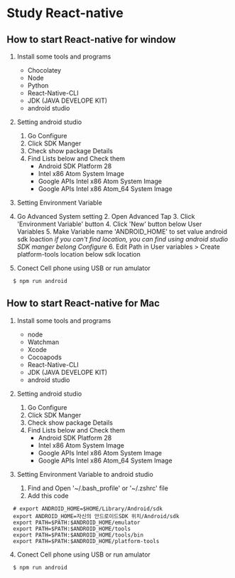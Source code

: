 # Study React-native

## How to start React-native for window
1. Install some tools and programs
    - Chocolatey 
    - Node
    - Python
    - React-Native-CLI
    - JDK (JAVA DEVELOPE KIT)
    - android studio

2. Setting android studio
    1. Go Configure 
    2. Click SDK Manger 
    3. Check show package Details 
    4. Find Lists below and Check them
        - Android SDK Platform 28
        - Intel x86 Atom System Image
        - Google APIs Intel x86 Atom System Image
        - Google APIs Intel x86 Atom_64 System Image

3. Setting Environment Variable
  1. Go Advanced System setting 
      2. Open Advanced Tap 
    3. Click 'Environment Variable' button 
    4. Click 'New' button below User Variables
    5. Make Variable name 'ANDROID_HOME' to set value android sdk loaction
        *if you can't find location, you can find using android studio SDK manger belong Configure*
    6. Edit Path in User variables > Create platform-tools location below sdk location

4. Conect Cell phone using USB or run amulator

```bash
  $ npm run android
```

## How to start React-native for Mac
1. Install some tools and programs
    - node
    - Watchman
    - Xcode
    - Cocoapods
    - React-Native-CLI
    - JDK (JAVA DEVELOPE KIT)
    - android studio

2. Setting android studio
    1. Go Configure 
    2. Click SDK Manger 
    3. Check show package Details 
    4. Find Lists below and Check them
        - Android SDK Platform 28
        - Intel x86 Atom System Image
        - Google APIs Intel x86 Atom System Image
        - Google APIs Intel x86 Atom_64 System Image

3. Setting Environment Variable to android studio
    1. Find and Open '~/.bash_profile' or '~/.zshrc' file
    2. Add this code

```
  # export ANDROID_HOME=$HOME/Library/Android/sdk
  export ANDROID_HOME=자신의 안드로이드SDK 위치/Android/sdk
  export PATH=$PATH:$ANDROID_HOME/emulator
  export PATH=$PATH:$ANDROID_HOME/tools
  export PATH=$PATH:$ANDROID_HOME/tools/bin
  export PATH=$PATH:$ANDROID_HOME/platform-tools
```

4. Conect Cell phone using USB or run amulator
```bash
  $ npm run android
```

<!-- ## React-native Window에서 실행하는 법

  1. 프로그램 실행에 필요한 패키지 툴과 프로그램 설치하기
    - node
    - python
    - React-Native-CLI
    - JDK (JAVA DEVELOPE KIT)
    - android studio

  2. Android Studio 설정하기
    Configure 클릭 > SDK Manger 클릭 > 우측하단에 show package Details 체크 > 아래 리스트를 찾아 체크 후 다운로드

  **list**
    - Android SDK Platform 28
    - Intel x86 Atom System Image
    - Google APIs Intel x86 Atom System Image
    - Google APIs Intel x86 Atom_64 System Image

  3. 안드로이드를 사용하기 위한 환경 변수 생성
    내 PC 우측 클릭 > 속성 > 고급 시스템 설정 > 환경 변수 > 사용자 변수에 생성 >
    ANDROID_HOME 이란 이름으로 변수 생성하고 값을 Android Studio 에서 설치했던 SDK 폴더 위치로 설정 >
    *위치를 찾기 힘들면, 위 Android Studio 설정하기에 SDK Manger 항목에 위치가 있음*
    사용자 변수 중에 'Path'를 찾아 클릭 후 변경 > 
    위에 언급한 SDK 폴더 하위에 있는 platform-tools 위치를 추가

  4. USB를 연결해 PC와 핸드폰을 연결 후에 react-native 파일 실행
    $npm run android

## React-native Mac에서 실행하는 법

  1. 프로그램 실행에 필요한 패키지 툴과 프로그램 설치하기
    - node
    - Watchman 
    - Xcode 
    - Cocoapods 
    - React-Native-CLI
    - JDK (JAVA DEVELOPE KIT)
    - android studio

  2. Android Studio 설정하기
    Configure 클릭 > SDK Manger 클릭 > 우측하단에 show package Details 체크 > 아래 리스트를 찾아 체크 후 다운로드

  **list**
    - Android SDK Platform 28
    - Intel x86 Atom System Image
    - Google APIs Intel x86 Atom System Image
    - Google APIs Intel x86 Atom_64 System Image

  3. 안드로이드 스튜디오 환경 변수 
      1. ~/.bash_profile 파일 또는 ~/.zshrc 파일을 연다.
      2. 아래와 같이 파일을 수정한다.
```
  # export ANDROID_HOME=$HOME/Library/Android/sdk
  export ANDROID_HOME=자신의 안드로이드SDK 위치/Android/sdk
  export PATH=$PATH:$ANDROID_HOME/emulator
  export PATH=$PATH:$ANDROID_HOME/tools
  export PATH=$PATH:$ANDROID_HOME/tools/bin
  export PATH=$PATH:$ANDROID_HOME/platform-tools
```
  4. USB를 연결해 PC와 핸드폰을 연결 후에 react-native 파일 실행
    $npm run android -->